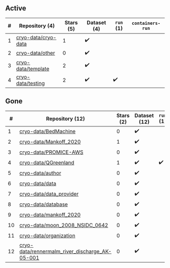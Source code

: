 ## Active
| # | Repository (4) | Stars (5) | Dataset (4) | `run` (1) | `containers-run` |
| --- | --- | --- | --- | --- | --- |
| 1 | [cryo-data/cryo-data](https://github.com/cryo-data/cryo-data) | 1 | :heavy_check_mark: |  |  |
| 2 | [cryo-data/other](https://github.com/cryo-data/other) | 0 | :heavy_check_mark: |  |  |
| 3 | [cryo-data/template](https://github.com/cryo-data/template) | 2 | :heavy_check_mark: |  |  |
| 4 | [cryo-data/testing](https://github.com/cryo-data/testing) | 2 | :heavy_check_mark: | :heavy_check_mark: |  |

## Gone
| # | Repository (12) | Stars (2) | Dataset (12) | `run` (1) | `containers-run` |
| --- | --- | --- | --- | --- | --- |
| 1 | [cryo-data/BedMachine](https://github.com/cryo-data/BedMachine) | 0 | :heavy_check_mark: |  |  |
| 2 | [cryo-data/Mankoff_2020](https://github.com/cryo-data/Mankoff_2020) | 1 | :heavy_check_mark: |  |  |
| 3 | [cryo-data/PROMICE-AWS](https://github.com/cryo-data/PROMICE-AWS) | 0 | :heavy_check_mark: |  |  |
| 4 | [cryo-data/QGreenland](https://github.com/cryo-data/QGreenland) | 1 | :heavy_check_mark: | :heavy_check_mark: |  |
| 5 | [cryo-data/author](https://github.com/cryo-data/author) | 0 | :heavy_check_mark: |  |  |
| 6 | [cryo-data/data](https://github.com/cryo-data/data) | 0 | :heavy_check_mark: |  |  |
| 7 | [cryo-data/data_provider](https://github.com/cryo-data/data_provider) | 0 | :heavy_check_mark: |  |  |
| 8 | [cryo-data/database](https://github.com/cryo-data/database) | 0 | :heavy_check_mark: |  |  |
| 9 | [cryo-data/mankoff_2020](https://github.com/cryo-data/mankoff_2020) | 0 | :heavy_check_mark: |  |  |
| 10 | [cryo-data/moon_2008_NSIDC_0642](https://github.com/cryo-data/moon_2008_NSIDC_0642) | 0 | :heavy_check_mark: |  |  |
| 11 | [cryo-data/organization](https://github.com/cryo-data/organization) | 0 | :heavy_check_mark: |  |  |
| 12 | [cryo-data/rennermalm_river_discharge_AK-05-001](https://github.com/cryo-data/rennermalm_river_discharge_AK-05-001) | 0 | :heavy_check_mark: |  |  |
